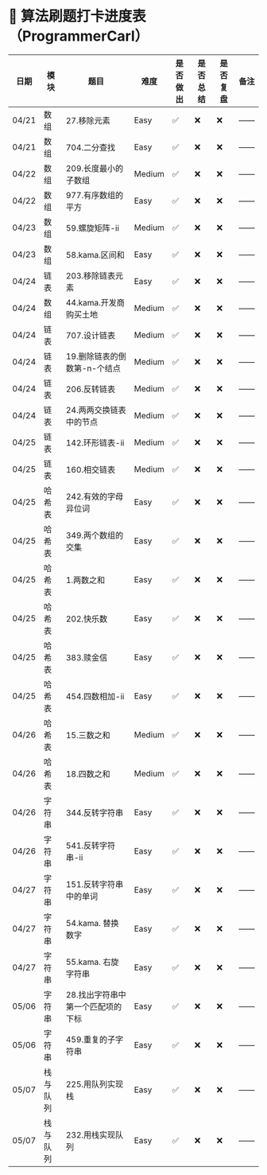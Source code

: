 # 🧠 算法刷题打卡进度表（ProgrammerCarl）

| 日期  | 模块     | 题目                              | 难度   | 是否做出 | 是否总结 | 是否复盘 | 备注 |
|-------|--------|---------------------------------|--------|----------|----------|----------|------|
| 04/21 | 数组     | 27.移除元素                       | Easy   | ✅        | ❌        | ❌        | ——   |
| 04/21 | 数组     | 704.二分查找                      | Easy   | ✅        | ❌        | ❌        | ——   |
| 04/22 | 数组     | 209.长度最小的子数组              | Medium | ✅        | ❌        | ❌        | ——   |
| 04/22 | 数组     | 977.有序数组的平方                | Easy   | ✅        | ❌        | ❌        | ——   |
| 04/23 | 数组     | 59.螺旋矩阵-ii                    | Medium | ✅        | ❌        | ❌        | ——   |
| 04/23 | 数组     | 58.kama.区间和                    | Easy   | ✅        | ❌        | ❌        | ——   |
| 04/24 | 链表     | 203.移除链表元素                  | Easy   | ✅        | ❌        | ❌        | ——   |
| 04/24 | 数组     | 44.kama.开发商购买土地            | Medium | ✅        | ❌        | ❌        | ——   |
| 04/24 | 链表     | 707.设计链表                      | Medium | ✅        | ❌        | ❌        | ——   |
| 04/24 | 链表     | 19.删除链表的倒数第-n-个结点      | Medium | ✅        | ❌        | ❌        | ——   |
| 04/24 | 链表     | 206.反转链表                      | Medium | ✅        | ❌        | ❌        | ——   |
| 04/24 | 链表     | 24.两两交换链表中的节点           | Medium | ✅        | ❌        | ❌        | ——   |
| 04/25 | 链表     | 142.环形链表-ii                   | Medium | ✅        | ❌        | ❌        | ——   |
| 04/25 | 链表     | 160.相交链表                      | Medium | ✅        | ❌        | ❌        | ——   |
| 04/25 | 哈希表   | 242.有效的字母异位词              | Easy   | ✅        | ❌        | ❌        | ——   |
| 04/25 | 哈希表   | 349.两个数组的交集                | Easy   | ✅        | ❌        | ❌        | ——   |
| 04/25 | 哈希表   | 1.两数之和                        | Easy   | ✅        | ❌        | ❌        | ——   |
| 04/25 | 哈希表   | 202.快乐数                        | Easy   | ✅        | ❌        | ❌        | ——   |
| 04/25 | 哈希表   | 383.赎金信                        | Easy   | ✅        | ❌        | ❌        | ——   |
| 04/25 | 哈希表   | 454.四数相加-ii                   | Easy   | ✅        | ❌        | ❌        | ——   |
| 04/26 | 哈希表   | 15.三数之和                       | Medium | ✅        | ❌        | ❌        | ——   |
| 04/26 | 哈希表   | 18.四数之和                       | Medium | ✅        | ❌        | ❌        | ——   |
| 04/26 | 字符串   | 344.反转字符串                    | Easy   | ✅        | ❌        | ❌        | ——   |
| 04/26 | 字符串   | 541.反转字符串-ii                 | Easy   | ✅        | ❌        | ❌        | ——   |
| 04/27 | 字符串   | 151.反转字符串中的单词            | Easy   | ✅        | ❌        | ❌        | ——   |
| 04/27 | 字符串   | 54.kama. 替换数字                 | Easy   | ✅        | ❌        | ❌        | ——   |
| 04/27 | 字符串   | 55.kama. 右旋字符串               | Easy   | ✅        | ❌        | ❌        | ——   |
| 05/06 | 字符串   | 28.找出字符串中第一个匹配项的下标 | Easy   | ✅        | ❌        | ❌        | ——   |
| 05/06 | 字符串   | 459.重复的子字符串                | Easy   | ✅        | ❌        | ❌        | ——   |
| 05/07 | 栈与队列 | 225.用队列实现栈                  | Easy   | ✅        | ❌        | ❌        | ——   |
| 05/07 | 栈与队列 | 232.用栈实现队列                  | Easy   | ✅        | ❌        | ❌        | ——   |
